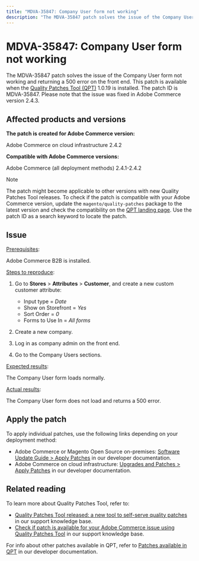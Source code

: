 ```yaml
---
title: "MDVA-35847: Company User form not working"
description: "The MDVA-35847 patch solves the issue of the Company User form not working and returning a 500 error on the front end. This patch is available when the [Quality Patches Tool (QPT)](/help/announcements/adobe-commerce-announcements/magento-quality-patches-released-new-tool-to-self-serve-quality-patches.md) 1.0.19 is installed. The patch ID is MDVA-35847. Please note that the issue was fixed in Adobe Commerce version 2.4.3."
---
```


# MDVA-35847: Company User form not working

The MDVA-35847 patch solves the issue of the Company User form not working and returning a 500 error on the front end. This patch is available when the [Quality Patches Tool (QPT)](/help/announcements/adobe-commerce-announcements/magento-quality-patches-released-new-tool-to-self-serve-quality-patches.md) 1.0.19 is installed. The patch ID is MDVA-35847. Please note that the issue was fixed in Adobe Commerce version 2.4.3.

## Affected products and versions

**The patch is created for Adobe Commerce version:**

Adobe Commerce on cloud infrastructure 2.4.2

**Compatible with Adobe Commerce versions:**

Adobe Commerce (all deployment methods) 2.4.1-2.4.2

>[!NOTE]
>
>The patch might become applicable to other versions with new Quality Patches Tool releases. To check if the patch is compatible with your Adobe Commerce version, update the `magento/quality-patches` package to the latest version and check the compatibility on the [QPT landing page](https://devdocs.magento.com/quality-patches/tool.html#patch-grid). Use the patch ID as a search keyword to locate the patch.

## Issue

<u>Prerequisites</u>:

 Adobe Commerce B2B is installed.

<u>Steps to reproduce</u>:

1. Go to **Stores** > **Attributes** > **Customer**, and create a new custom customer attribute:

    * Input type = *Date*
    * Show on Storefront = *Yes*
    * Sort Order = *0*
    * Forms to Use In = *All forms*

1. Create a new company.
1. Log in as company admin on the front end.
1. Go to the Company Users sections.

<u>Expected results</u>:

The Company User form loads normally.

<u>Actual results</u>:

The Company User form does not load and returns a 500 error.

## Apply the patch

To apply individual patches, use the following links depending on your deployment method:

* Adobe Commerce or Magento Open Source on-premises: [Software Update Guide > Apply Patches](https://devdocs.magento.com/guides/v2.4/comp-mgr/patching/mqp.html) in our developer documentation.
* Adobe Commerce on cloud infrastructure: [Upgrades and Patches > Apply Patches](https://devdocs.magento.com/cloud/project/project-patch.html) in our developer documentation.

## Related reading

To learn more about Quality Patches Tool, refer to:

* [Quality Patches Tool released: a new tool to self-serve quality patches](/help/announcements/adobe-commerce-announcements/magento-quality-patches-released-new-tool-to-self-serve-quality-patches.md) in our support knowledge base.
* [Check if patch is available for your Adobe Commerce issue using Quality Patches Tool](https://support.magento.com/hc/en-us/articles/360047125252) in our support knowledge base.

For info about other patches available in QPT, refer to [Patches available in QPT](https://devdocs.magento.com/quality-patches/tool.html#patch-grid) in our developer documentation.